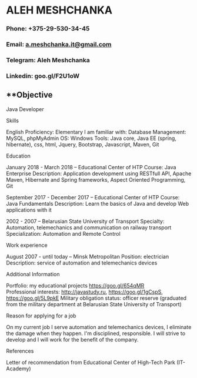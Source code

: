 # ALEH MESHCHANKA


### **Phone:**  +375-29-530-34-45
### **Email:** a.meshchanka.it@gmail.com
### **Telegram:** Aleh Meshchanka	
### **Linkedin:** goo.gl/F2U1oW



## **Objective

Java Developer

Skills

English Proficiency:			Elementary
I am familiar with:
Database Management:	MySQL, phpMyAdmin
OS:				Windows
Tools:				Java core, Java EE (spring, hibernate), css, html,
Jquery, Bootstrap, Javascript, Maven, Git
      
Education

January 2018 - March 2018 – Educational Center of HTP
Course:  	Java Enterprise
Description:  	Application development using RESTfull API, Apache Maven, Hibernate and 		Spring frameworks, Aspect Oriented Programming, Git
 
September 2017 - December 2017 – Educational Center of HTP
Course:  	Java Fundamentals
Description:  	Learn the basics of Java and develop Web applications with it

2002 - 2007 – Belarusian State University of Transport
Specialty: 	  Automation, telemechanics and communication on railway transport
Specialization:  Automation and Remote Control 





Work experience

August 2007 - until today – Minsk Metropolitan
Position: 	electrician
Description: 	service of automation and telemechanics devices

Additional Information

Portfolio: 			my educational projects https://goo.gl/654qMR  
Professional interests: 	http://javastudy.ru, https://goo.gl/1gCspS, https://goo.gl/5L9pkE 
Military obligation status: 	officer reserve (graduated from the military department at 						Belarusian State University of Transport)

Reason for applying for a job

On my current job I serve automation and telemechanics devices, I eliminate the damage when they happen.
I'm disciplined, responsible.
I will strive to develop and I will work for the benefit of the company.

References

Letter of recommendation from Educational Center of High-Tech Park (IT-Academy)
